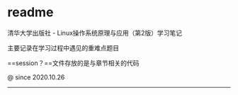 # readme

清华大学出版社 - Linux操作系统原理与应用（第2版）学习笔记

主要记录在学习过程中遇见的重难点题目

==session？==文件存放的是与章节相关的代码

@ since 2020.10.26

--------

